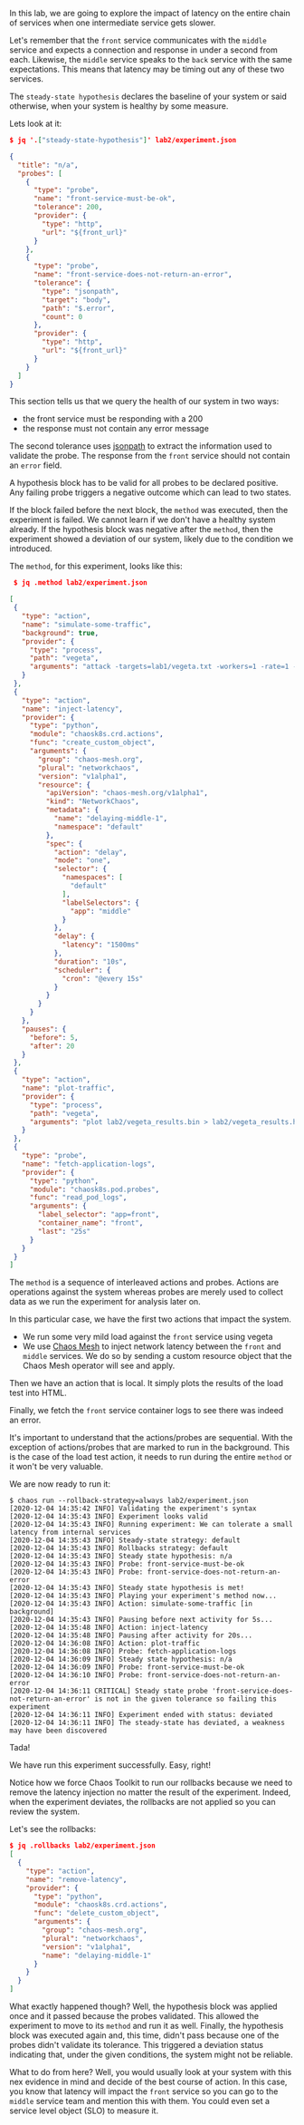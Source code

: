 In this lab, we are going to explore the impact of latency on the entire
chain of services when one intermediate service gets slower.

Let's remember that the `front` service communicates with the `middle`
service and expects a connection and response in under a second from each. Likewise,
the `middle` service speaks to the `back` service with the same expectations.
This means that latency may be timing out any of these two services.

The `steady-state hypothesis` declares the baseline of your system or said
otherwise, when your system is healthy by some measure.

Lets look at it:

```json
$ jq '.["steady-state-hypothesis"]' lab2/experiment.json
```

```json
{
  "title": "n/a",
  "probes": [
    {
      "type": "probe",
      "name": "front-service-must-be-ok",
      "tolerance": 200,
      "provider": {
        "type": "http",
        "url": "${front_url}"
      }
    },
    {
      "type": "probe",
      "name": "front-service-does-not-return-an-error",
      "tolerance": {
        "type": "jsonpath",
        "target": "body",
        "path": "$.error",
        "count": 0
      },
      "provider": {
        "type": "http",
        "url": "${front_url}"
      }
    }
  ]
}
```

This section tells us that we query the health of our system in two ways:

* the front service must be responding with a 200
* the response must not contain any error message

The second tolerance uses [jsonpath](https://jsonpath2.readthedocs.io/en/latest/exampleusage.html#syntax)
to extract the information used to validate the probe. The response from
the `front` service should not contain an `error` field.

A hypothesis block has to be valid for all probes to be declared positive.
Any failing probe triggers a negative outcome which can lead to two states.

If the block failed before the next block, the `method` was executed, then
the experiment is failed. We cannot learn if we don't have a healthy system
already. If the hypothesis block was negative after the `method`, then the
experiment showed a deviation of our system, likely due to the condition
we introduced.

The `method`, for this experiment, looks like this:

```json
 $ jq .method lab2/experiment.json 
 ```

 ```json
[
  {
    "type": "action",
    "name": "simulate-some-traffic",
    "background": true,
    "provider": {
      "type": "process",
      "path": "vegeta",
      "arguments": "attack -targets=lab1/vegeta.txt -workers=1 -rate=1 -connections=3  -duration=25s -output=lab2/vegeta_results.bin"
    }
  },
  {
    "type": "action",
    "name": "inject-latency",
    "provider": {
      "type": "python",
      "module": "chaosk8s.crd.actions",
      "func": "create_custom_object",
      "arguments": {
        "group": "chaos-mesh.org",
        "plural": "networkchaos",
        "version": "v1alpha1",
        "resource": {
          "apiVersion": "chaos-mesh.org/v1alpha1",
          "kind": "NetworkChaos",
          "metadata": {
            "name": "delaying-middle-1",
            "namespace": "default"
          },
          "spec": {
            "action": "delay",
            "mode": "one",
            "selector": {
              "namespaces": [
                "default"
              ],
              "labelSelectors": {
                "app": "middle"
              }
            },
            "delay": {
              "latency": "1500ms"
            },
            "duration": "10s",
            "scheduler": {
              "cron": "@every 15s"
            }
          }
        }
      }
    },
    "pauses": {
      "before": 5,
      "after": 20
    }
  },
  {
    "type": "action",
    "name": "plot-traffic",
    "provider": {
      "type": "process",
      "path": "vegeta",
      "arguments": "plot lab2/vegeta_results.bin > lab2/vegeta_results.html"
    }
  },
  {
    "type": "probe",
    "name": "fetch-application-logs",
    "provider": {
      "type": "python",
      "module": "chaosk8s.pod.probes",
      "func": "read_pod_logs",
      "arguments": {
        "label_selector": "app=front",
        "container_name": "front",
        "last": "25s"
      }
    }
  }
]
```

The `method` is a sequence of interleaved actions and probes. Actions are
operations against the system whereas probes are merely used to collect data as
we run the experiment for analysis later on.

In this particular case, we have the first two actions that impact the system.

* We run some very mild load against the `front` service using vegeta
* We use [Chaos Mesh](https://chaos-mesh.org) to inject network latency
  between the `front` and `middle` services. We do so by sending a custom
  resource object that the Chaos Mesh operator will see and apply.

Then we have an action that is local. It simply plots the results of the
load test into HTML.

Finally, we fetch the `front` service container logs to see there was indeed
an error.

It's important to understand that the actions/probes are sequential. With the
exception of actions/probes that are marked to run in the background. This is
the case of the load test action, it needs to run during the entire `method` or
it won't be very valuable.

We are now ready to run it:

```console
$ chaos run --rollback-strategy=always lab2/experiment.json 
[2020-12-04 14:35:42 INFO] Validating the experiment's syntax
[2020-12-04 14:35:43 INFO] Experiment looks valid
[2020-12-04 14:35:43 INFO] Running experiment: We can tolerate a small latency from internal services
[2020-12-04 14:35:43 INFO] Steady-state strategy: default
[2020-12-04 14:35:43 INFO] Rollbacks strategy: default
[2020-12-04 14:35:43 INFO] Steady state hypothesis: n/a
[2020-12-04 14:35:43 INFO] Probe: front-service-must-be-ok
[2020-12-04 14:35:43 INFO] Probe: front-service-does-not-return-an-error
[2020-12-04 14:35:43 INFO] Steady state hypothesis is met!
[2020-12-04 14:35:43 INFO] Playing your experiment's method now...
[2020-12-04 14:35:43 INFO] Action: simulate-some-traffic [in background]
[2020-12-04 14:35:43 INFO] Pausing before next activity for 5s...
[2020-12-04 14:35:48 INFO] Action: inject-latency
[2020-12-04 14:35:48 INFO] Pausing after activity for 20s...
[2020-12-04 14:36:08 INFO] Action: plot-traffic
[2020-12-04 14:36:08 INFO] Probe: fetch-application-logs
[2020-12-04 14:36:09 INFO] Steady state hypothesis: n/a
[2020-12-04 14:36:09 INFO] Probe: front-service-must-be-ok
[2020-12-04 14:36:10 INFO] Probe: front-service-does-not-return-an-error
[2020-12-04 14:36:11 CRITICAL] Steady state probe 'front-service-does-not-return-an-error' is not in the given tolerance so failing this experiment
[2020-12-04 14:36:11 INFO] Experiment ended with status: deviated
[2020-12-04 14:36:11 INFO] The steady-state has deviated, a weakness may have been discovered
```

Tada!

We have run this experiment successfully. Easy, right!

Notice how we force Chaos Toolkit to run our rollbacks because we need to
remove the latency injection no matter the result of the experiment. Indeed,
when the experiment deviates, the rollbacks are not applied so you can
review the system.

Let's see the rollbacks:

```json
$ jq .rollbacks lab2/experiment.json 
[
  {
    "type": "action",
    "name": "remove-latency",
    "provider": {
      "type": "python",
      "module": "chaosk8s.crd.actions",
      "func": "delete_custom_object",
      "arguments": {
        "group": "chaos-mesh.org",
        "plural": "networkchaos",
        "version": "v1alpha1",
        "name": "delaying-middle-1"
      }
    }
  }
]
```

What exactly happened though? Well, the hypothesis block was applied once and
it passed because the probes validated. This allowed the experiment to move
to its `method` and run it as well. Finally, the hypothesis block was executed
again and, this time, didn't pass because one of the probes didn't validate
its tolerance. This triggered a deviation status indicating that, under the
given conditions, the system might not be reliable.

What to do from here? Well, you would usually look at your system with this
nex evidence in mind and decide of the best course of action. In this case,
you know that latency will impact the `front` service so you can go to the
`middle` service team and mention this with them. You could even set a service
level object (SLO) to measure it.
